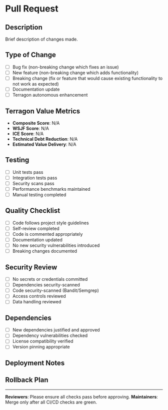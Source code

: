 # Pull Request

## Description

Brief description of changes made.

## Type of Change

- [ ] Bug fix (non-breaking change which fixes an issue)
- [ ] New feature (non-breaking change which adds functionality)
- [ ] Breaking change (fix or feature that would cause existing functionality to not work as expected)
- [ ] Documentation update
- [ ] Terragon autonomous enhancement

## Terragon Value Metrics

<!-- If this PR was generated by Terragon autonomous system -->
- **Composite Score**: N/A
- **WSJF Score**: N/A
- **ICE Score**: N/A
- **Technical Debt Reduction**: N/A
- **Estimated Value Delivery**: N/A

## Testing

- [ ] Unit tests pass
- [ ] Integration tests pass
- [ ] Security scans pass
- [ ] Performance benchmarks maintained
- [ ] Manual testing completed

## Quality Checklist

- [ ] Code follows project style guidelines
- [ ] Self-review completed
- [ ] Code is commented appropriately
- [ ] Documentation updated
- [ ] No new security vulnerabilities introduced
- [ ] Breaking changes documented

## Security Review

- [ ] No secrets or credentials committed
- [ ] Dependencies security-scanned
- [ ] Code security-scanned (Bandit/Semgrep)
- [ ] Access controls reviewed
- [ ] Data handling reviewed

## Dependencies

- [ ] New dependencies justified and approved
- [ ] Dependency vulnerabilities checked
- [ ] License compatibility verified
- [ ] Version pinning appropriate

## Deployment Notes

<!-- Any special deployment considerations -->

## Rollback Plan

<!-- How to rollback if issues arise -->

---

**Reviewers**: Please ensure all checks pass before approving.
**Maintainers**: Merge only after all CI/CD checks are green.